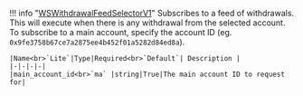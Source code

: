 !!! info "[WSWithdrawalFeedSelectorV1](/../../schemas/ws_withdrawal_feed_selector_v1)"
    Subscribes to a feed of withdrawals. This will execute when there is any withdrawal from the selected account.<br>To subscribe to a main account, specify the account ID (eg. `0x9fe3758b67ce7a2875ee4b452f01a5282d84ed8a`).<br>

    |Name<br>`Lite`|Type|Required<br>`Default`| Description |
    |-|-|-|-|
    |main_account_id<br>`ma` |string|True|The main account ID to request for|
